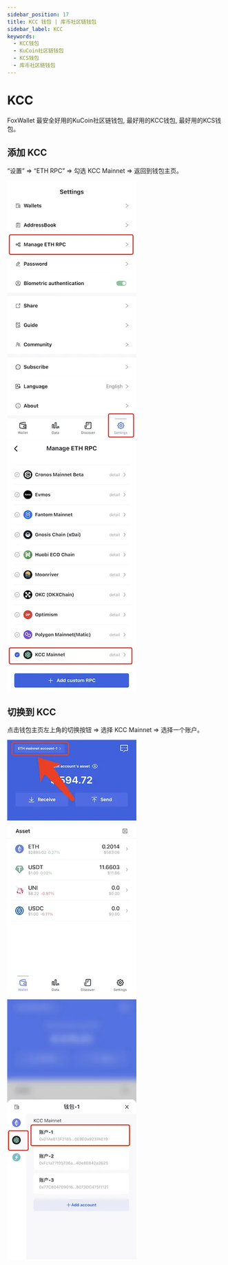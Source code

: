 ```yaml
---
sidebar_position: 17
title: KCC 钱包 | 库币社区链钱包
sidebar_label: KCC
keywords:
  - KCC钱包
  - KuCoin社区链钱包
  - KCS钱包
  - 库币社区链钱包
---
```


# KCC

FoxWallet 最安全好用的KuCoin社区链钱包, 最好用的KCC钱包, 最好用的KCS钱包。

## 添加 KCC

“设置” => “ETH RPC” => 勾选 KCC Mainnet => 返回到钱包主页。

![](../img/manage-eth-rpc.webp)![](../img/add-kcc.webp)

## 切换到 KCC

点击钱包主页左上角的切换按钮 => 选择 KCC Mainnet => 选择一个账户。

![](../img/switch-network.webp)![](../img/switch-kcc.webp)